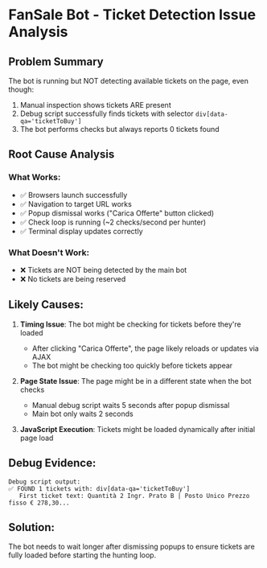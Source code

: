 # FanSale Bot - Ticket Detection Issue Analysis

## Problem Summary
The bot is running but NOT detecting available tickets on the page, even though:
1. Manual inspection shows tickets ARE present
2. Debug script successfully finds tickets with selector `div[data-qa='ticketToBuy']`
3. The bot performs checks but always reports 0 tickets found

## Root Cause Analysis

### What Works:
- ✅ Browsers launch successfully
- ✅ Navigation to target URL works
- ✅ Popup dismissal works ("Carica Offerte" button clicked)
- ✅ Check loop is running (~2 checks/second per hunter)
- ✅ Terminal display updates correctly

### What Doesn't Work:
- ❌ Tickets are NOT being detected by the main bot
- ❌ No tickets are being reserved

## Likely Causes:

1. **Timing Issue**: The bot might be checking for tickets before they're loaded
   - After clicking "Carica Offerte", the page likely reloads or updates via AJAX
   - The bot might be checking too quickly before tickets appear

2. **Page State Issue**: The page might be in a different state when the bot checks
   - Manual debug script waits 5 seconds after popup dismissal
   - Main bot only waits 2 seconds

3. **JavaScript Execution**: Tickets might be loaded dynamically after initial page load

## Debug Evidence:
```
Debug script output:
✅ FOUND 1 tickets with: div[data-qa='ticketToBuy']
   First ticket text: Quantità 2 Ingr. Prato B | Posto Unico Prezzo fisso € 278,30...
```

## Solution:
The bot needs to wait longer after dismissing popups to ensure tickets are fully loaded before starting the hunting loop.